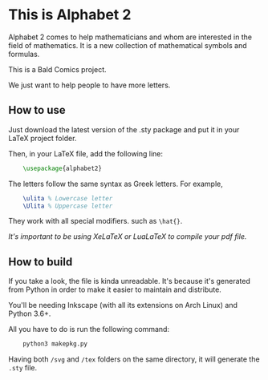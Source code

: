 # This is Alphabet 2

Alphabet 2 comes to help mathematicians and whom are interested in the field of mathematics. It is a new collection of mathematical symbols and formulas.

This is a Bald Comics project.

We just want to help people to have more letters.

## How to use

Just download the latest version of the .sty package and put it in your LaTeX project folder.

Then, in your LaTeX file, add the following line:

```tex
    \usepackage{alphabet2}
```

The letters follow the same syntax as Greek letters. For example,

```tex
    \ulita % Lowercase letter
    \Ulita % Uppercase letter
```

They work with all special modifiers. such as `\hat{}`.

_It's important to be using XeLaTeX or LuaLaTeX to compile your pdf file._

## How to build

If you take a look, the file is kinda unreadable. It's because it's generated from Python in order to make it easier to maintain and distribute.

You'll be needing Inkscape (with all its extensions on Arch Linux) and Python 3.6+.

All you have to do is run the following command:

```bash
    python3 makepkg.py
```

Having both `/svg` and `/tex` folders on the same directory, it will generate the `.sty` file.


